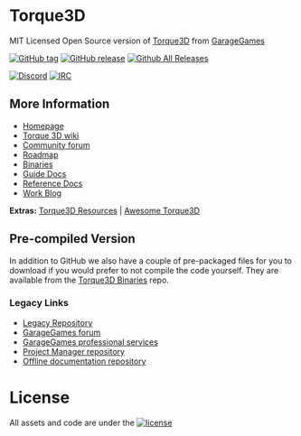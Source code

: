 # Torque3D

MIT Licensed Open Source version of [Torque3D](https://torque3d.org) from [GarageGames](http://www.garagegames.com)

[![GitHub tag](https://img.shields.io/github/tag/TorqueGameEngines/Torque3D.svg)](https://github.com/TorqueGameEngines/Torque3D/tags)
[![GitHub release](https://img.shields.io/github/release/TorqueGameEngines/Torque3D.svg)](https://github.com/TorqueGameEngines/Torque3D/releases/latest)
[![Github All Releases](https://img.shields.io/github/downloads/TorqueGameEngines/Torque3D/total.svg)](https://github.com/TorqueGameEngines/Torque3D/releases/latest)

[![Discord](https://img.shields.io/badge/Discord%20-%237289DA.svg?&logo=discord&logoColor=white)](https://discord.com/invite/qdAZxT4)
[![IRC](https://img.shields.io/badge/irc-%23garagegames-green.svg)](https://kiwiirc.com/client/irc.maxgaming.net/?nick=wiki_user|?#garagegames) 

## More Information

* [Homepage](https://torque3d.org)
* [Torque 3D wiki](http://wiki.torque3d.org)
* [Community forum](https://torque3d.org/forums)
* [Roadmap](https://github.com/orgs/TorqueGameEngines/projects/1)
* [Binaries](https://github.com/TorqueGameEngines/Torque3D-Binaries)
* [Guide Docs](https://torque3d.org/docs/t3d/)
* [Reference Docs](https://reference.torque3d.org/)
* [Work Blog](https://torque3d.org/blogs/blog/1-work-blog/)

**Extras:**
[Torque3D Resources](https://github.com/Torque3DResources) | [Awesome Torque3D](https://github.com/TorqueGameEngines/awesome-torque3d)

## Pre-compiled Version

In addition to GitHub we also have a couple of pre-packaged files for you to download if you would prefer to not compile the code yourself.
They are available from the [Torque3D Binaries](https://github.com/TorqueGameEngines/Torque3D-Binaries) repo.

### Legacy Links
* [Legacy Repository](https://github.com/GarageGames/Torque3D)
* [GarageGames forum](http://www.garagegames.com/community/forums)
* [GarageGames professional services](http://services.garagegames.com/)
* [Project Manager repository](https://github.com/GarageGames/Torque3D-ProjectManager)
* [Offline documentation repository](https://github.com/Torque3D-GameEngine/Torque3D-Documentation)

# License 

All assets and code are under the [![license](https://img.shields.io/github/license/GarageGames/Torque3D.svg)](https://github.com/GarageGames/Torque3D/blob/master/LICENSE.md)

